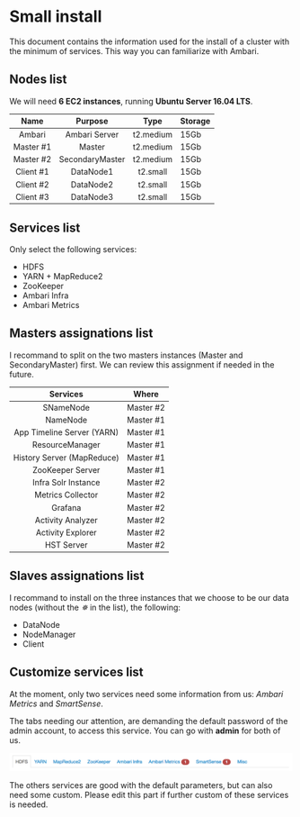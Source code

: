 # Small install

This document contains the information used for the install of a cluster with the minimum of services. This way you can familiarize with Ambari.

## Nodes list

We will need **6 EC2 instances**, running **Ubuntu Server 16.04 LTS**.

|   Name    |     Purpose     |   Type    | Storage |
| :-------: | :-------------: | :-------: | ------- |
|  Ambari   |  Ambari Server  | t2.medium | 15Gb    |
| Master #1 |     Master      | t2.medium | 15Gb    |
| Master #2 | SecondaryMaster | t2.medium | 15Gb    |
| Client #1 |    DataNode1    | t2.small  | 15Gb    |
| Client #2 |    DataNode2    | t2.small  | 15Gb    |
| Client #3 |    DataNode3    | t2.small  | 15Gb    |

## Services list

Only select the following services:

- HDFS
- YARN + MapReduce2
- ZooKeeper
- Ambari Infra
- Ambari Metrics

## Masters assignations list

I recommand to split on the two masters instances (Master and SecondaryMaster) first. We can review this assignment if needed in the future.

|          Services          |   Where   |
| :------------------------: | :-------: |
|         SNameNode          | Master #2 |
|          NameNode          | Master #1 |
| App Timeline Server (YARN) | Master #1 |
|      ResourceManager       | Master #1 |
| History Server (MapReduce) | Master #1 |
|      ZooKeeper Server      | Master #1 |
|    Infra Solr Instance     | Master #2 |
|     Metrics Collector      | Master #2 |
|          Grafana           | Master #2 |
|     Activity Analyzer      | Master #2 |
|     Activity Explorer      | Master #2 |
|         HST Server         | Master #2 |

## Slaves assignations list

I recommand to install on the three instances that we choose to be our data nodes (without the *✵* in the list), the following:

- DataNode
- NodeManager
- Client

## Customize services list

At the moment, only two services need some information from us: *Ambari Metrics* and *SmartSense*.

The tabs needing our attention, are demanding the default password of the admin account, to access this service. You can go with **admin** for both of us.

![ambari-services-custom](img/ambari-services-custom.png)

The others services are good with the default parameters, but can also need some custom. Please edit this part if further custom of these services is needed.